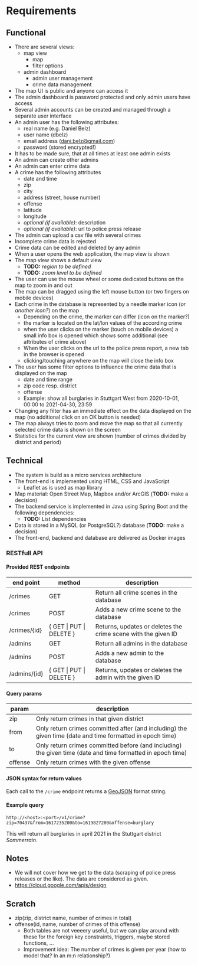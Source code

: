 # Requirements

## Functional

 * There are several views:
   * map view
     * map
     * filter options
   * admin dashboard
     * admin user management
     * crime data management
 * The map UI is public and anyone can access it
 * The admin dashboard is password protected and only admin users have access
 * Several admin accounts can be created and managed through a separate user interface
 * An admin user has the following attributes:
   * real name (e.g. Daniel Belz)
   * user name (dbelz)
   * email address (dani.belz@gmail.com)
   * password (stored encrypted!)
 * It has to be made sure, that at all times at least one admin exists
 * An admin can create other admins
 * An admin can enter crime data
 * A crime has the following attributes
   * date and time
   * zip
   * city
   * address (street, house number)
   * offense
   * latitude
   * longitude
   * _optional (if available)_: description
   * _optional (if available)_: url to police press release
  * The admin can upload a csv file with several crimes
  * Incomplete crime data is rejected
  * Crime data can be edited and deleted by any admin
  * When a user opens the web application, the map view is shown
  * The map view shows a default view
    * __TODO:__ _region to be defined_
    * __TODO:__ _zoom level to be defined_
  * The user can use the mouse wheel or some dedicated buttons on the map to zoom in and out
  * The map can be dragged using the left mouse button (or two fingers on mobile devices)
  * Each crime in the database is represented by a needle marker icon (_or another icon?_) on the map
    * Depending on the crime, the marker can differ (icon on the marker?)
    * the marker is located on the lat/lon values of the according crime
    * when the user clicks on the marker (touch on mobile devices) a small info box is opened which shows some additional (see attributes of crime above)
    * When the user clicks on the url to the police press report, a new tab in the browser is opened
    * clicking/touching anywhere on the map will close the info box
  * The user has some filter options to influence the crime data that is displayed on the map
    * date and time range
    * zip code resp. district
    * offense
    * Example: show all burglaries in Stuttgart West from 2020-10-01, 00:00 to 2021-04-30, 23:59
  * Changing any filter has an immediate effect on the data displayed on the map (no additional click on an OK button is needed)
  * The map always tries to zoom and move the map so that all currently selected crime data is shown on the screen
  * Statistics for the current view are shown (number of crimes divided by district and period)


## Technical

 * The system is build as a micro services architecture
 * The front-end is implemented using HTML, CSS and JavaScript
   * Leaflet as is used as map library
 * Map material: Open Street Map, Mapbox and/or ArcGIS (__TODO:__ make a decision)
 * The backend service is implemented in Java using Spring Boot and the following dependencies:
   * __TODO:__ List dependencies
 * Data is stored in a MySQL (or PostgreSQL?) database (__TODO:__ make a decision)
 * The front-end, backend and database are delivered as Docker images

### RESTfull API

#### Provided REST endpoints
| end point | method | description |
|-----------|--------|-------------|
| /crimes    | GET    | Return all crime scenes in the database |
| /crimes    | POST   | Adds a new crime scene to the database |
| /crimes/{id} | { GET \| PUT \| DELETE }  | Returns, updates or deletes the crime scene with the given ID |
| /admins    | GET    | Return all admins in the database |
| /admins    | POST   | Adds a new admin to the database |
| /admins/{id} | { GET \| PUT \| DELETE }  | Returns, updates or deletes the admin with the given ID |

#### Query params
| param    | description |
|----------|-------------|
| zip      | Only return crimes in that given district |
| from     | Only return crimes committed after (and including) the given time (date and time formatted in epoch time) |
| to       | Only return crimes committed before (and including) the given time (date and time formatted in epoch time) |
| offense  | Only return crimes with the given offense |


#### JSON syntax for return values
Each call to the `/crime` endpoint returns a [GeoJSON](https://en.wikipedia.org/wiki/GeoJSON) format string.

#### Example query

```
http://<host>:<port>/v1/crime?zip=70437&from=1617235200&to=1619827200&offense=burglary
```

This will return all burglaries in april 2021 in the Stuttgart district _Sommerrain_.

## Notes

* We will not cover how we get to the data (scraping of police press releases or the like). The data are considered as given.
* https://cloud.google.com/apis/design


## Scratch

* zip(zip, district name, number of crimes in total)
* offense(id, name, number of crimes of this offense)
  * Both tables are not veeeery useful, but we can play around with these for the foreign key constraints, triggers, maybe stored functions, ...
  * Improvement idea: The number of crimes is given per year (how to model that? In an m:n relationship?)